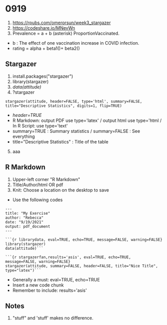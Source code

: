 # 0919
1. https://rpubs.com/omerorsun/week3_stargazer
2. https://codeshare.io/MNevWn
3. Prevalence = a + b (asterisk) ProportionVaccinated. 
+ b : The effect of one vaccination increase in COVID infection. 
+ rating = alpha + beta1()+ beta2()
## Stargazer 
1. install.packages("stargazer")
2. library(stargazer)
3. *data(attitude)*
4. ?stargazer 
```
stargazer(attitude, header=FALSE, type='html', summary=FALSE, title="Descriptive Statistics", digits=1, flip=TRUE)
```
+ *header=TRUE*
+ R Markdown: output PDF use type='latex' / output html use type='html / In R Script: use type='text' 
+ summary=TRUE : Summary statistics / summary=FALSE : See everything 
+ title="Descriptive Statistics" : Title of the table
5. aaa
## R Markdown
1. Upper-left corner "R Markdown"
2. Title/Author/html OR pdf
3. Knit: Choose a location on the desktop to save
+ Use the following codes
```
---
title: "My Exercise"
author: "Rebecca"
date: "9/19/2021"
output: pdf_document
---

```{r librarydata, eval=TRUE, echo=TRUE, message=FALSE, warning=FALSE}
library(stargazer)
data(attitude)```
```

```
```{r stargazerfan,results='asis', eval=TRUE, echo=TRUE, message=FALSE, warning=FALSE}
stargazer(attitude, summary=FALSE, header=FALSE, title="Nice Title", type="latex")```
```
+ Generally a must: eval=TRUE, echo=TRUE 
+ Insert a new code chunk
+ Remember to include: results='asis' 

## 

## Notes
1. "stuff" and 'stuff' makes no difference.

